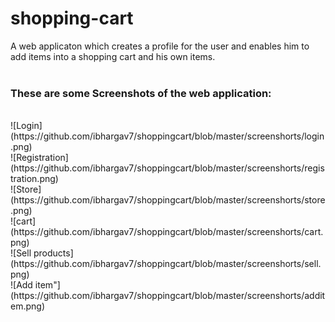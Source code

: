 # shopping-cart
A web applicaton which creates a profile for the user and enables him to add items into a shopping cart and his own items.<br>
<br>
### These are some Screenshots of the web application:<br>
<br>
![Login](https://github.com/ibhargav7/shoppingcart/blob/master/screenshorts/login.png)
<br>
![Registration](https://github.com/ibhargav7/shoppingcart/blob/master/screenshorts/registration.png)
<br>
![Store](https://github.com/ibhargav7/shoppingcart/blob/master/screenshorts/store.png)
<br>
![cart](https://github.com/ibhargav7/shoppingcart/blob/master/screenshorts/cart.png)
<br>
![Sell products](https://github.com/ibhargav7/shoppingcart/blob/master/screenshorts/sell.png)
<br>
![Add item"](https://github.com/ibhargav7/shoppingcart/blob/master/screenshorts/additem.png)

